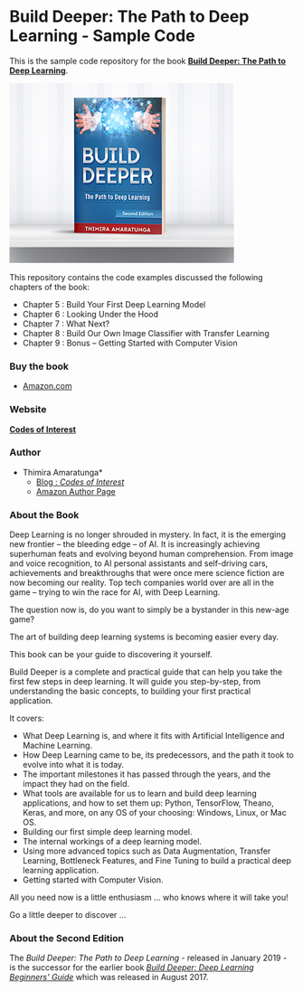 # Build Deeper: The Path to Deep Learning - Sample Code

This is the sample code repository for the book **[Build Deeper: The Path to Deep Learning](https://www.amazon.com/dp/1549681060)**.

![Build Deeper](images/build-deeper.jpg)

This repository contains the code examples discussed the following chapters of the book:

  - Chapter 5 : Build Your First Deep Learning Model
  - Chapter 6 : Looking Under the Hood
  - Chapter 7 : What Next?
  - Chapter 8 : Build Our Own Image Classifier with Transfer Learning
  - Chapter 9 : Bonus – Getting Started with Computer Vision

### Buy the book
  - [Amazon.com](https://www.amazon.com/dp/1549681060)

### Website
[**Codes of Interest**](https://www.codesofinterest.com/)

### Author
  - Thimira Amaratunga*
    - [Blog : *Codes of Interest*](https://www.codesofinterest.com/)
    - [Amazon Author Page](https://www.amazon.com/author/thimira)

### About the Book
Deep Learning is no longer shrouded in mystery. In fact, it is the emerging new frontier – the bleeding edge – of AI.  It is increasingly achieving superhuman feats and evolving beyond human comprehension. From image and voice recognition, to AI personal assistants and self-driving cars, achievements and breakthroughs that were once mere science fiction are now becoming our reality. Top tech companies world over are all in the game – trying to win the race for AI, with Deep Learning.

The question now is, do you want to simply be a bystander in this new-age game?

The art of building deep learning systems is becoming easier every day.

This book can be your guide to discovering it yourself.

Build Deeper is a complete and practical guide that can help you take the first few steps in deep learning. It will guide you step-by-step, from understanding the basic concepts, to building your first practical application.

It covers:
  - What Deep Learning is, and where it fits with Artificial Intelligence and Machine Learning.
  - How Deep Learning came to be, its predecessors, and the path it took to evolve into what it is today.
  - The important milestones it has passed through the years, and the impact they had on the field.
  - What tools are available for us to learn and build deep learning applications, and how to set them up: Python, TensorFlow, Theano, Keras, and more, on any OS of your choosing: Windows, Linux, or Mac OS.
  - Building our first simple deep learning model.
  - The internal workings of a deep learning model.
  - Using more advanced topics such as Data Augmentation, Transfer Learning, Bottleneck Features, and Fine Tuning to build a practical deep learning application.
  - Getting started with Computer Vision.

All you need now is a little enthusiasm … who knows where it will take you!

Go a little deeper to discover …

### About the Second Edition
The *Build Deeper: The Path to Deep Learning* - released in January 2019 - is the successor for the earlier book *[Build Deeper: Deep Learning Beginners' Guide](https://www.amazon.com/dp/1549681060)* which was released in August 2017.